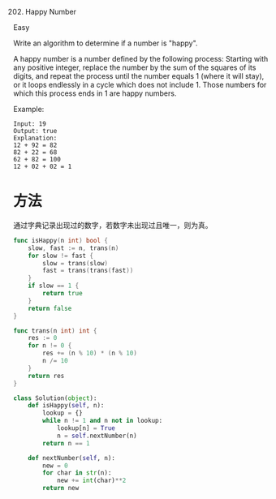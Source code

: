 202. Happy Number

Easy

Write an algorithm to determine if a number is "happy".

A happy number is a number defined by the following process: Starting with any positive integer, replace the number by the sum of the squares of its digits, and repeat the process until the number equals 1 (where it will stay), or it loops endlessly in a cycle which does not include 1. Those numbers for which this process ends in 1 are happy numbers.

Example: 

```
Input: 19
Output: true
Explanation: 
12 + 92 = 82
82 + 22 = 68
62 + 82 = 100
12 + 02 + 02 = 1
```



# 方法
通过字典记录出现过的数字，若数字未出现过且唯一，则为真。


```go
func isHappy(n int) bool {
	slow, fast := n, trans(n)
	for slow != fast {
		slow = trans(slow)
		fast = trans(trans(fast))
	}
	if slow == 1 {
		return true
	}
	return false
}

func trans(n int) int {
	res := 0
	for n != 0 {
		res += (n % 10) * (n % 10)
		n /= 10
	}
	return res
}
```


```python
class Solution(object):
    def isHappy(self, n):
        lookup = {}
        while n != 1 and n not in lookup:
            lookup[n] = True
            n = self.nextNumber(n)
        return n == 1

    def nextNumber(self, n):
        new = 0
        for char in str(n):
            new += int(char)**2
        return new
```